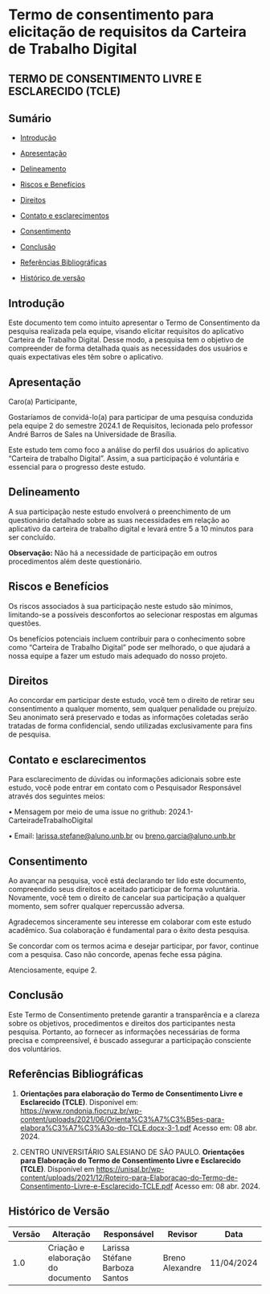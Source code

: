 # Termo de consentimento para elicitação de requisitos da Carteira de Trabalho Digital


## TERMO DE CONSENTIMENTO LIVRE E ESCLARECIDO (TCLE)


## Sumário

* [Introdução](#Introdução)

* [Apresentação](#Apresentação)

* [Delineamento](#Delineamento)

* [Riscos e Benefícios](#Riscos-e-Benefícios)

* [Direitos](#Direitos)

* [Contato e esclarecimentos](#Contato-e-esclarecimentos)

* [Consentimento](#Consentimento)

* [Conclusão](#Conclusão)

* [Referências Bibliográficas](#Referências-Bibliográficas)

* [Histórico de versão](#Histórico-de-versão)


## Introdução


Este documento tem como intuito apresentar o Termo de Consentimento da pesquisa realizada pela equipe, visando elicitar requisitos do aplicativo Carteira de Trabalho Digital. Desse modo, a pesquisa tem o objetivo de compreender de forma detalhada quais as necessidades dos usuários e quais expectativas eles têm sobre o aplicativo.


## Apresentação


Caro(a) Participante,

Gostaríamos de convidá-lo(a) para participar de uma pesquisa conduzida pela equipe 2 do semestre 2024.1 de Requisitos, lecionada pelo professor André Barros de Sales na Universidade de Brasília.

Este estudo tem como foco a análise do perfil dos usuários do aplicativo “Carteira de trabalho Digital”. Assim, a sua participação é voluntária e essencial para o progresso deste estudo.


## Delineamento


A sua participação neste estudo envolverá o preenchimento de um questionário detalhado sobre as suas necessidades em relação ao aplicativo da carteira de trabalho digital e levará entre 5 a 10 minutos para ser concluído.


**Observação:** Não há a necessidade de participação em outros procedimentos além deste questionário.


## Riscos e Benefícios


Os riscos associados à sua participação neste estudo são mínimos, limitando-se a possíveis desconfortos ao selecionar respostas em algumas questões.

Os benefícios potenciais incluem contribuir para o conhecimento sobre como “Carteira de Trabalho Digital” pode ser melhorado, o que ajudará a nossa equipe a fazer um estudo mais adequado do nosso projeto.


## Direitos

Ao concordar em participar deste estudo, você tem o direito de retirar seu consentimento a qualquer momento, sem qualquer penalidade ou prejuízo. Seu anonimato será preservado e todas as informações coletadas serão tratadas de forma confidencial, sendo utilizadas exclusivamente para fins de pesquisa.


## Contato e esclarecimentos


Para esclarecimento de dúvidas ou informações adicionais sobre este estudo, você pode entrar em contato com o Pesquisador Responsável através dos seguintes meios:

• Mensagem por meio de uma issue no grithub: 2024.1-CarteiradeTrabalhoDigital


• Email: larissa.stefane@aluno.unb.br ou breno.garcia@aluno.unb.br


## Consentimento


Ao avançar na pesquisa, você está declarando ter lido este documento, compreendido seus direitos e aceitado participar de forma voluntária. Novamente, você tem o direito de cancelar sua participação a qualquer momento, sem sofrer qualquer repercussão adversa.


Agradecemos sinceramente seu interesse em colaborar com este estudo acadêmico. Sua colaboração é fundamental para o êxito desta pesquisa.

Se concordar com os termos acima e desejar participar, por favor, continue com a pesquisa. Caso não concorde, apenas feche essa página.


Atenciosamente, equipe 2.


## Conclusão


Este Termo de Consentimento pretende garantir a transparência e a clareza sobre os objetivos, procedimentos e direitos dos participantes nesta pesquisa. Portanto, ao fornecer as informações necessárias de forma precisa e compreensível, é buscado assegurar a participação consciente dos voluntários.


## Referências Bibliográficas


1. **Orientações para elaboração do Termo de Consentimento Livre e Esclarecido (TCLE)**. Disponível em: <https://www.rondonia.fiocruz.br/wp-content/uploads/2021/06/Orienta%C3%A7%C3%B5es-para-elabora%C3%A7%C3%A3o-do-TCLE.docx-3-1.pdf> Acesso em: 08 abr. 2024.

2. CENTRO UNIVERSITÁRIO SALESIANO DE SÃO PAULO. **Orientações para Elaboração do Termo de Consentimento Livre e Esclarecido (TCLE)**. Disponível em <https://unisal.br/wp-content/uploads/2021/12/Roteiro-para-Elaboracao-do-Termo-de-Consentimento-Livre-e-Esclarecido-TCLE.pdf> Acesso em: 08 abr. 2024.


## Histórico de Versão

| Versão | Alteração | Responsável | Revisor | Data |
| - | - | - | - | - |
| 1.0 | Criação e elaboração do documento | Larissa Stéfane Barboza Santos | Breno Alexandre | 11/04/2024|
